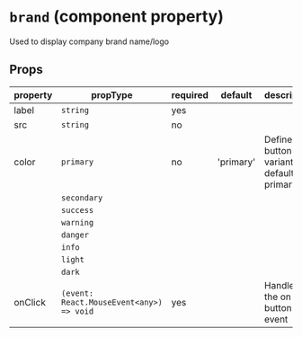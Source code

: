 # `brand` (component property)

Used to display company brand name/logo

## Props
| property    | propType   | required | default | description                                                   |
| ----------- | ---------- | -------- | ------- | ------------------------------------------------------------- |
| label| `string` | yes |
| src | `string` | no |
| color | `primary` | no | 'primary' | Defines the button variant. By default is primary|
|| `secondary`
|| `success`
|| `warning`
|| `danger`
|| `info`
|| `light`
|| `dark`
|onClick|`(event: React.MouseEvent<any>) => void`| yes ||Handles the on click button event|

